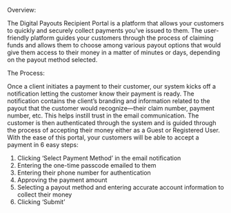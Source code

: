 Overview:

The Digital Payouts Recipient Portal is a platform that allows your customers to quickly and securely collect payments you’ve issued to them. The user-friendly platform guides your customers through the process of claiming funds and allows them to choose among various payout options that would give them access to their money in a matter of minutes or days, depending on the payout method selected.

The Process: 

Once a client initiates a payment to their customer, our system kicks off a notification letting the customer know their payment is ready. The notification contains the client’s branding and information related to the payout that the customer would recognize—their claim number, payment number, etc. This helps instill trust in the email communication.  The customer is then authenticated through the system and is guided through the process of accepting their money either as a Guest or Registered User. With the ease of this portal, your customers will be able to accept a payment in 6 easy steps: 

1.	Clicking ‘Select Payment Method’ in the email notification
2.	Entering the one-time passcode emailed to them
3.	Entering their phone number for authentication
4.	Approving the payment amount
5.	Selecting a payout method and entering accurate account information to collect their money
6.	Clicking ‘Submit’
